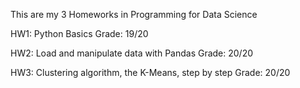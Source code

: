 This are my 3 Homeworks in Programming for Data Science

HW1: Python Basics 
  Grade: 19/20

HW2: Load and manipulate data with Pandas
  Grade: 20/20

HW3: Clustering algorithm, the K-Means, step by step
  Grade: 20/20

